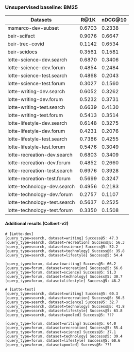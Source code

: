 
### Unsupervised baseline: BM25

Datasets                    | R@1K    | nDCG@10 |
---                         | ---     | ---     |  
msmarco-dev-subset          | 0.6703  | 0.2338  | 
beir-scifact                | 0.9076  | 0.6647  | 
beir-trec-covid             | 0.1142  | 0.6534  | 
beir-scidocs                | 0.3561  | 0.1581  |  
lotte-science-dev.search    | 0.6870  | 0.3406  |  
lotte-science-dev.forum     | 0.4854  | 0.2484  |
lotte-science-test.search   | 0.4868  | 0.2043  |
lotte-science-test.forum    | 0.3027  | 0.1560  |
lotte-writing-dev.search    | 0.6052  | 0.3262  |
lotte-writing-dev.forum     | 0.5232  | 0.3731  |
lotte-writing-test.search   | 0.6639  | 0.4130  |
lotte-writing-test.forum    | 0.5413  | 0.3514  |
lotte-lifestyle-dev.search  | 0.6148  | 0.3275  |
lotte-lifestyle-dev.forum   | 0.4231  | 0.2076  |
lotte-lifestyle-test.search | 0.7386  | 0.4255  |
lotte-lifestyle-test.forum  | 0.5476  | 0.3049  |
lotte-recreation-dev.search | 0.6803  | 0.3409  |
lotte-recreation-dev.forum  | 0.4852  | 0.2660  |
lotte-recreation-test.search| 0.6976  | 0.3928  |
lotte-recreation-test.forum | 0.5699  | 0.3247  |
lotte-technology-dev.search | 0.4956  | 0.2183  |
lotte-technology-dev.forum  | 0.2757  | 0.1107  |
lotte-technology-test.search| 0.5637  | 0.2525  |
lotte-technology-test.forum | 0.3350  | 0.1508  |

#### Additional results (Colbert-v2)
```
# [Lotte-dev]
[query_type=search, dataset=writing] Success@5: 47.3
[query_type=search, dataset=recreation] Success@5: 56.3
[query_type=search, dataset=science] Success@5: 52.2
[query_type=search, dataset=technology] Success@5: 35.8
[query_type=search, dataset=lifestyle] Success@5: 54.4

[query_type=forum, dataset=writing] Success@5: 66.2
[query_type=forum, dataset=recreation] Success@5: 56.6
[query_type=forum, dataset=science] Success@5: 51.3
[query_type=forum, dataset=technology] Success@5: 30.7
[query_type=forum, dataset=lifestyle] Success@5: 48.2

# [Lotte-test]
[query_type=search, dataset=writing] Success@5: 60.3
[query_type=search, dataset=recreation] Success@5: 56.5
[query_type=search, dataset=science] Success@5: 32.7
[query_type=search, dataset=technology] Success@5: 41.8
[query_type=search, dataset=lifestyle] Success@5: 63.8
[query_type=search, dataset=pooled] Success@5: ???

[query_type=forum, dataset=writing] Success@5: 64.0
[query_type=forum, dataset=recreation] Success@5: 55.4
[query_type=forum, dataset=science] Success@5: 37.1
[query_type=forum, dataset=technology] Success@5: 39.4
[query_type=forum, dataset=lifestyle] Success@5: 60.6
[query_type=forum, dataset=pooled] Success@5: ???
```
